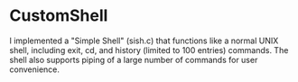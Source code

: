 # CustomShell
I implemented a "Simple Shell" (sish.c) that functions like a normal UNIX shell, including exit, cd, and history (limited to 100 entries) commands. The shell also supports piping of a large number of commands for user convenience. 
